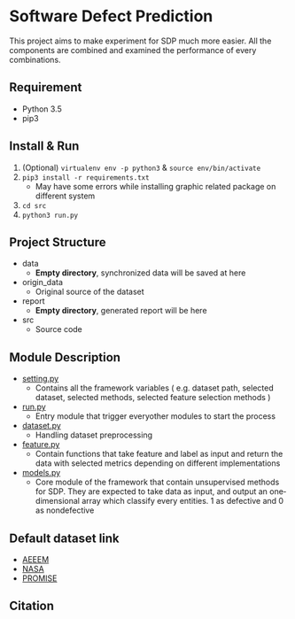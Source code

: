 # Software Defect Prediction

This project aims to make experiment for SDP much more easier. All the components are combined and examined the performance of every combinations.

## Requirement

- Python 3.5
- pip3

## Install & Run

1. (Optional) `virtualenv env -p python3` & `source env/bin/activate`
2. `pip3 install -r requirements.txt`
   - May have some errors while installing graphic related package on different system
3. `cd src`
4. `python3 run.py`

## Project Structure

- data
  - **Empty directory**, synchronized data will be saved at here
- origin_data
  - Original source of the dataset
- report
  - **Empty directory**, generated report will be here
- src
  - Source code

## Module Description

- [setting.py](src/setting.py)
  -  Contains all the framework variables ( e.g. dataset path, selected dataset, selected methods, selected feature selection methods )
- [run.py](src/run.py)
  - Entry module that trigger everyother modules to start the process
- [dataset.py](src/dataset.py)
  - Handling dataset preprocessing
- [feature.py](src/feature.py)
  - Contain functions that take feature and label as input and return the data with selected metrics depending on different implementations
- [models.py](src/models.py)
  - Core module of the framework that contain unsupervised methods for SDP. They are expected to take data as input, and output an one­dimensional array which classify every entities. 1 as defective and 0 as non­defective

## Default dataset link

- [AEEEM](http://bug.inf.usi.ch/index.php)
- [NASA](https://figshare.com/collections/NASA_MDP_Software_Defects_Data_Sets/4054940)
- [PROMISE](https://zenodo.org/search?page=1&size=20&q=Marian%20Jureckzo&file_type=csv#)

## Citation
